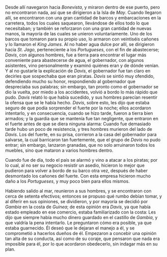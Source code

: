Desde allí navegaron hacia *Bonevista*, y miraron dentro de ese puerto, pero no encontraron nada, así que se dirigieron a la Isla de *May*. Cuando llegaron allí, se encontraron con una gran cantidad de barcos y embarcaciones en la carretera, todos los cuales saquearon, llevándose de ellos todo lo que necesitaban; y también se reforzaron con una gran cantidad de nuevas manos, la mayoría de las cuales se unieron voluntariamente. Uno de los barcos que tomaron para su propio uso, lo armaron con veintiséis cañones y lo llamaron el *King James*. Al no haber agua dulce por allí, se dirigieron hacia *St. Jago*, perteneciente a los *Portugueses*, con el fin de abastecerse; *Davis*, con algunos hombres, fue a tierra para encontrar el lugar más conveniente para abastecerse de agua, el gobernador, con algunos asistentes, vino personalmente y examinó quiénes eran y de dónde venían. Y al no gustarle la explicación de *Davis*, el gobernador fue tan claro en decirles que sospechaba que eran piratas. *Davis* se sintió muy ofendido, defendiendo mucho su honor, respondiendo al gobernador que despreciaba sus palabras; sin embargo, tan pronto como el gobernador se dio la vuelta, por miedo a los accidentes, volvió a bordo lo más rápido que pudo. *Davis* relató lo que había sucedido, y sus hombres parecían resentir la ofensa que se le había hecho. *Davis*, sobre esto, les dijo que estaba seguro de que podía sorprender el fuerte por la noche; ellos acordaron intentarlo, y en consecuencia, cuando se hizo tarde, fueron a tierra bien armados; y la guardia que se mantenía fue tan negligente, que entraron en el fuerte antes de que se diera ninguna alarma: Cuando fue demasiado tarde hubo un poco de resistencia, y tres hombres murieron del lado de *Davis*. Los del fuerte, en su prisa, corrieron a la casa del gobernador para salvarse, la cual barricaron tan fuertemente, que el grupo de *Davis* no pudo entrar; sin embargo, lanzaron granadas, que no solo arruinaron todos los muebles, sino que mataron a varios hombres dentro.

Cuando fue de día, todo el país se alarmó y vino a atacar a los piratas; por lo cual, al no ser su negocio resistir un asedio, hicieron lo mejor que pudieron para volver a bordo de su barco otra vez, después de haber desmontado los cañones del fuerte. Con esta empresa hicieron mucho daño a los *Portugueses*, y muy poco bien para ellos mismos.

Habiendo salido al mar, reunieron a sus hombres, y se encontraron con cerca de setenta efectivos; entonces se propuso qué rumbo debían tomar, y al diferir en sus opiniones, se dividieron, y por mayoría se decidió por *Gambia* en la costa de *Guinea*; de esta opinión era *Davis*, ya que había estado empleado en ese comercio, estaba familiarizado con la costa: Les dijo que siempre había mucho dinero guardado en el castillo de *Gambia*, y que valdría la pena intentarlo. Le preguntaron cómo era posible, ya que estaba guarnecido. Él deseó que le dejaran el manejo a él, y se comprometió a hacerlos dueños de él. Empezaron a concebir una opinión tan alta de su conducta, así como de su coraje, que pensaron que nada era imposible para él, por lo que acordaron obedecerlo, sin indagar más en su plan.